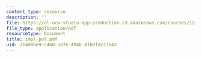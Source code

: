 ```yaml
---
content_type: resource
description: ''
file: https://ol-ocw-studio-app-production.s3.amazonaws.com/courses/12-000-solving-complex-problems-fall-2003/714d8b69c4b05d76494b41b0fdc21643_impl_pol.pdf
file_type: application/pdf
resourcetype: Document
title: impl_pol.pdf
uid: 714d8b69-c4b0-5d76-494b-41b0fdc21643
---
```

